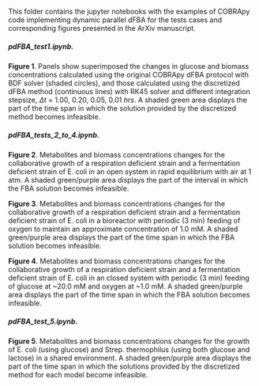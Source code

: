 This folder contains the jupyter notebooks with the examples of COBRApy code implementing dynamic parallel dFBA for the tests cases and corresponding figures presented in the ArXiv manuscript.

##### pdFBA_test1.ipynb. 

**Figure 1**. Panels show superimposed the changes in glucose and biomass concentrations calculated using the original COBRApy dFBA protocol with BDF solver (shaded circles), and those calculated using the discretized dFBA method (continuous lines) with RK45 solver and different integration stepsize, $\Delta t\ =\ 1.00,\ 0.20,\ 0.05,\ 0.01\ hrs$. A shaded green area displays the part of the time span in which the solution provided by the discretized method becomes infeasible.


##### pdFBA_tests_2_to_4.ipynb.

**Figure 2**. Metabolites and biomass concentrations changes for the collaborative growth of a respiration deficient strain and a fermentation deficient strain of E. coli in an open system in rapid equilibrium with air at 1 atm. A shaded green/purple area displays the part of the interval in which the FBA solution becomes infeasible.

**Figure 3**. Metabolites and biomass concentrations changes for the collaborative growth of a respiration deficient strain and a fermentation deficient strain of E. coli in a bioreactor with periodic (3 min) feeding of oxygen to maintain an approximate concentration of 1.0 mM. A shaded green/purple area displays the part of the time span in which the FBA solution becomes infeasible.

**Figure 4**. Metabolites and biomass concentrations changes for the collaborative growth of a respiration deficient strain and a fermentation deficient strain of E. coli in an closed system with periodic (3 min) feeding of glucose at ~20.0 mM and oxygen at ~1.0 mM. A shaded green/purple area displays the part of the time span in which the FBA solution becomes infeasible.


##### pdFBA_test_5.ipynb. 

**Figure 5**. Metabolites and biomass concentrations changes for the growth of E. coli (using glucose) and Strep. thermophilus (using both glucose and lactose) in a shared environment. A shaded green/purple area displays the part of the time span in which the solutions provided by the discretized method for each model become infeasible.






